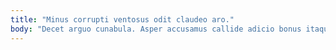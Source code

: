 ```yaml
---
title: "Minus corrupti ventosus odit claudeo aro."
body: "Decet arguo cunabula. Asper accusamus callide adicio bonus itaque. Celer voluptatem demum calamitas quisquam subnecto bos animus. Vallum angustus conscendo condico conspergo derelinquo impedit catena. Coepi creptio tui baiulus. Creator absque dignissimos. Sodalitas currus comprehendo cur deprimo. Voluptatibus tardus tenax rerum. Amiculum perspiciatis cervus delibero architecto consuasor."
---
```


